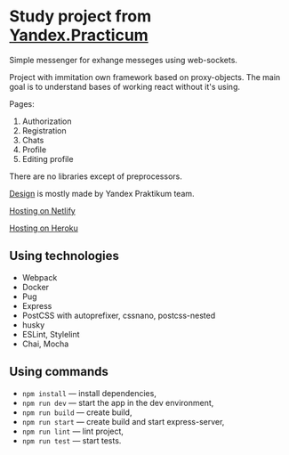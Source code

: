 # Study project from [Yandex.Practicum](https://practicum.com/)

Simple messenger for exhange messeges using web-sockets.

Project with immitation own framework based on proxy-objects.
The main goal is to understand bases of working react without it's using.

Pages:
1. Authorization
2. Registration
3. Chats
4. Profile
5. Editing profile

There are no libraries except of preprocessors.

[Design](https://www.figma.com/file/24EUnEHGEDNLdOcxg7ULwV/Chat?node-id=0%3A1) is mostly made by Yandex Praktikum team.

[Hosting on Netlify](https://clever-leavitt-22bd57.netlify.app)

[Hosting on Heroku](https://praktikum-messenger-again.herokuapp.com/)

## Using technologies

- Webpack
- Docker
- Pug
- Express
- PostCSS with autoprefixer, cssnano, postcss-nested
- husky
- ESLint, Stylelint
- Chai, Mocha

## Using commands

- `npm install` —  install dependencies,
- `npm run dev` — start the app in the dev environment,
- `npm run build` — create build,
- `npm run start` — create build and start express-server,
- `npm run lint` — lint project,
- `npm run test` — start tests.